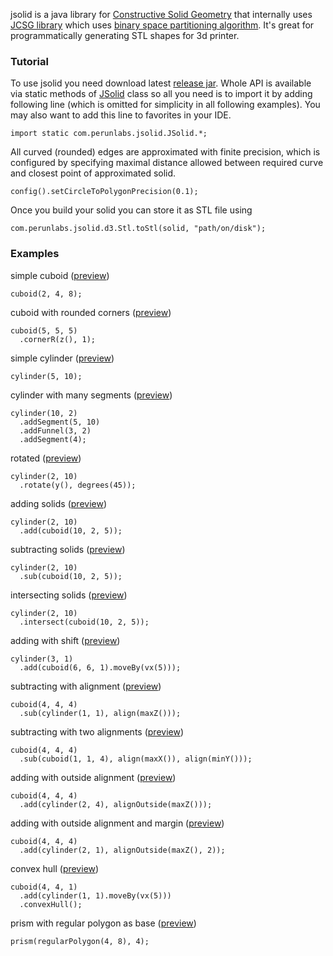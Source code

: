 jsolid is a java library for
[Constructive Solid Geometry](https://en.wikipedia.org/wiki/Constructive_solid_geometry)
that internally uses [JCSG library](https://github.com/miho/JCSG) which uses
[binary space partitioning algorithm](https://en.wikipedia.org/wiki/Binary_space_partitioning).
It's great for programmatically generating STL shapes for 3d printer.

### Tutorial

To use jsolid you need download latest [release jar](https://github.com/perunlabs/jsolid/releases).
Whole API is available via static methods of
[JSolid](https://github.com/perunlabs/jsolid/blob/master/src/java/com/perunlabs/jsolid/JSolid.java)
class so all you need is to import it by adding following line
(which is omitted for simplicity in all following examples).
You may also want to add this line to favorites in your IDE.

```
import static com.perunlabs.jsolid.JSolid.*;
```

All curved (rounded) edges are approximated with finite precision,
which is configured by specifying maximal distance allowed between required curve
and closest point of approximated solid.

```
config().setCircleToPolygonPrecision(0.1);
```

Once you build your solid you can store it as STL file using

```
com.perunlabs.jsolid.d3.Stl.toStl(solid, "path/on/disk");
```

### Examples
simple cuboid ([preview](./doc/simpleCuboid.stl))

```
cuboid(2, 4, 8);
```

cuboid with rounded corners ([preview](./doc/cuboidWithRoundedCorners.stl))

```
cuboid(5, 5, 5)
  .cornerR(z(), 1);
```

simple cylinder ([preview](./doc/simpleCylinder.stl))

```
cylinder(5, 10);
```

cylinder with many segments ([preview](./doc/cylinderWithManySegments.stl))

```
cylinder(10, 2)
  .addSegment(5, 10)
  .addFunnel(3, 2)
  .addSegment(4);
```

rotated ([preview](./doc/rotated.stl))

```
cylinder(2, 10)
  .rotate(y(), degrees(45));
```

adding solids ([preview](./doc/addingSolids.stl))

```
cylinder(2, 10)
  .add(cuboid(10, 2, 5));
```

subtracting solids ([preview](./doc/subtractingSolids.stl))

```
cylinder(2, 10)
  .sub(cuboid(10, 2, 5));
```

intersecting solids ([preview](./doc/intersectingSolids.stl))

```
cylinder(2, 10)
  .intersect(cuboid(10, 2, 5));
```

adding with shift ([preview](./doc/addingWithShift.stl))

```
cylinder(3, 1)
  .add(cuboid(6, 6, 1).moveBy(vx(5)));
```

subtracting with alignment ([preview](./doc/subtractingWithAlignment.stl))

```
cuboid(4, 4, 4)
  .sub(cylinder(1, 1), align(maxZ()));
```

subtracting with two alignments ([preview](./doc/subtractingWithTwoAlignments.stl))

```
cuboid(4, 4, 4)
  .sub(cuboid(1, 1, 4), align(maxX()), align(minY()));
```

adding with outside alignment ([preview](./doc/addingWithOutsideAlignment.stl))

```
cuboid(4, 4, 4)
  .add(cylinder(2, 4), alignOutside(maxZ()));
```

adding with outside alignment and margin ([preview](./doc/addingWithOutsideAlignmentAndMargin.stl))

```
cuboid(4, 4, 4)
  .add(cylinder(2, 1), alignOutside(maxZ(), 2));
```

convex hull ([preview](./doc/convexHull.stl))

```
cuboid(4, 4, 1)
  .add(cylinder(1, 1).moveBy(vx(5)))
  .convexHull();
```

prism with regular polygon as base ([preview](./doc/prismWithRegularPolygonAsBase.stl))

```
prism(regularPolygon(4, 8), 4);
```

